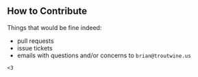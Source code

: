 ## How to Contribute

Things that would be fine indeed:

   * pull requests
   * issue tickets
   * emails with questions and/or concerns to `brian@troutwine.us`

`<3`
